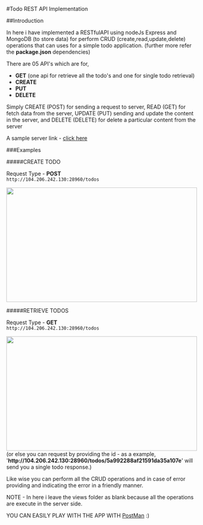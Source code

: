 #Todo REST API Implementation


##Introduction

In here i have implemented a RESTfulAPI using nodeJs Express and MongoDB (to store data) for perform CRUD (create,read,update,delete) operations that can uses for a simple todo application. (further more refer the <b>package.json</b> dependencies)


There are 05 API's which are for, <br>
- <b>GET</b> (one api for retrieve all the todo's and one for single todo retrieval)
- <b>CREATE</b> 
- <b>PUT</b>
- <b>DELETE</b>

Simply CREATE (POST) for sending a request to server, READ (GET) for fetch data from the server, UPDATE (PUT) sending and update the content in the server, and DELETE (DELETE) for delete a particular content from the server 

A sample server link - <a href="http://104.206.242.130:28960/todos">click here</a>

###Examples

#####CREATE TODO

Request Type - **POST** <br>
`http://104.206.242.130:28960/todos`

<img src="https://i.imgur.com/hUyrM68.png" width="500" height="300">

#####RETRIEVE TODOS

Request Type - **GET** <br>
`http://104.206.242.130:28960/todos`

<img src="https://i.imgur.com/eauxngS.png" width="500" height="300">
<br>
(or else you can request by providing the id - as a example, '<b>http://104.206.242.130:28960/todos/5a992288af21591da35a107e</b>' will send you a single todo response.)

Like wise you can perform all the CRUD operations and in case of error providing and indicating the error in a friendly manner.

NOTE - In here i leave the views folder as blank because all the operations are execute in the server side. 

YOU CAN EASILY PLAY WITH THE APP WITH [PostMan](https://www.getpostman.com/) :)



